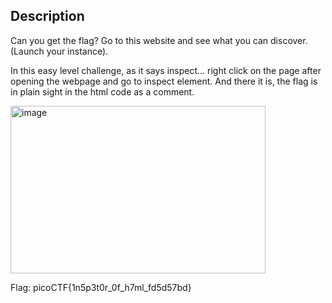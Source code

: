 ## Description
Can you get the flag? Go to this website and see what you can discover. (Launch your instance).

In this easy level challenge, as it says inspect... right click on the page after opening the webpage and go to inspect element.
And there it is, the flag is in plain sight in the html code as a comment.

<img width="408" height="268" alt="image" src="https://github.com/user-attachments/assets/8432a717-a630-4e40-84d6-753eaf3dc683" />

Flag: picoCTF{1n5p3t0r_0f_h7ml_fd5d57bd}
